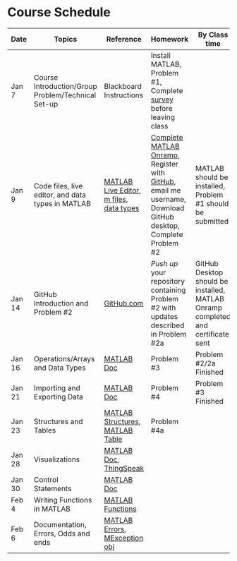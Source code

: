 # Course Schedule

|Date |	Topics | Reference | Homework | By Class time|
|-----| -----|-----|-----|-----|
|Jan 7 | Course Introduction/Group Problem/Technical Set-up | Blackboard Instructions | Install MATLAB, Problem #1, Complete [survey](https://www.surveymonkey.com/r/FN9Z6WM) before leaving class||
|Jan 9 |	Code files, live editor, and data types in MATLAB | [MATLAB Live Editor](https://www.mathworks.com/help/matlab/matlab_prog/format-live-scripts.html), [m files](http://ctms.engin.umich.edu/CTMS/index.php?aux=Extras_Mfile), [data types](https://www.mathworks.com/help/matlab/data-types.html)| [Complete MATLAB Onramp](https://matlabacademy.mathworks.com/), Register with [GitHub](https://github.com), email me username, Download GitHub desktop, Complete Problem #2 |MATLAB should be installed, Problem #1 should be submitted|
|Jan 14	| GitHub Introduction and Problem #2 |	[GitHub.com](https://github.com)	| *Push up* your repository containing Problem #2 with updates described in Problem #2a|GitHub Desktop should be installed, MATLAB Onramp completed and certificate sent|
|Jan 16	| Operations/Arrays and Data Types	| [MATLAB Doc](https://www.mathworks.com/help/matlab/matrices-and-arrays.html)| Problem #3 |Problem #2/2a Finished	|
|Jan 21	| Importing and Exporting Data	|[MATLAB Doc](https://www.mathworks.com/help/matlab/data_analysis/importing-and-exporting-data.html) | Problem #4 |	Problem #3 Finished |
| Jan 23 |Structures and Tables | [MATLAB Structures](https://www.mathworks.com/help/matlab/matlab_prog/create-a-structure-array.html), [MATLAB Table](https://www.mathworks.com/help/matlab/tables.html) | Problem #4a | |
|Jan 28	| Visualizations		|[MATLAB Doc](https://www.mathworks.com/products/matlab/plot-gallery.html), [ThingSpeak](https://www.mathworks.com/help/thingspeak/index.html?s_tid=CRUX_lftnav)| ||
|Jan 30 | Control Statements |  [MATLAB Doc](http://www.mathworks.com/help/matlab/)|  |	|	
|Feb 4 |	Writing Functions in MATLAB | [MATLAB Functions](https://www.mathworks.com/help/matlab/ref/function.html) | |		|
|Feb 6 | Documentation, Errors, Odds and ends| [MATLAB Errors](https://www.mathworks.com/help/matlab/error-handling.html), [MException obj](https://www.mathworks.com/help/matlab/matlab_prog/capture-information-about-errors.html)| | ||

<!----
| Feb 4 | Functions in Python (Writing your own Packages) |[Python Functions](https://www.tutorialspoint.com/python/python_functions.htm), [matploblib animations](https://matplotlib.org/api/animation_api.html) | |
| Feb 6 | Documentation, Errors, Odds and ends| [MATLAB Errors](https://www.mathworks.com/help/matlab/error-handling.html), [MException obj](https://www.mathworks.com/help/matlab/matlab_prog/capture-information-about-errors.html), [Python Error Handling](https://realpython.com/python-exceptions/)|BB Powerpoint: Good Programming Practices
, [Python Data Structures](https://docs.python.org/3/tutorial/datastructures.html), [Pandas dataframe](https://pandas.pydata.org/pandas-docs/stable/reference/api/pandas.DataFrame.html)	
Feb 13 |Numerical Derivatives | [Computational Physics Book Chapter 5](http://www-personal.umich.edu/~mejn/cp/chapters/int.pdf) | Numerical Derivative Powerpoint on Blackboard
Feb 18 |Numerical Integration		|[Computational Physics Book Chapter 5](http://www-personal.umich.edu/~mejn/cp/chapters/int.pdf)| Integration Powerpoint on BB
Feb 20 | Finer Points on Numerical Integration and Error Estimation |[Romberg Method](https://en.wikipedia.org/wiki/Romberg%27s_method)| Final Project Topic Due by 5pm	
Feb 25 |Work Day		
Feb 27| Midterm		
Spring Break
Mar 10 |ODE Solvers	| [Runge-Kutta Method](https://en.wikipedia.org/wiki/Runge%E2%80%93Kutta_methods), [Choosing a MATLAB function](https://www.mathworks.com/help/matlab/math/choose-an-ode-solver.html), [Starting point in MathWorks Doc](https://www.mathworks.com/help/matlab/ordinary-differential-equations.html)
Mar 12 | ODE Solvers		|[Scipy Doc for ODEs](https://docs.scipy.org/doc/scipy/reference/integrate.html), [ODEs Examples in Python's Scipy](https://apmonitor.com/pdc/index.php/Main/SolveDifferentialEquations)| Final Project Summary Due
Mar 17 | 2nd Order Differential Equations | [2nd to 1st order Reference sheet](https://projects.ncsu.edu/crsc/events/ugw05/slides/root_handout2.pdf)| Writing a program together
Mar 19 |Random Number Generators | [MATLAB's Random Number Generators](https://www.mathworks.com/help/matlab/random-number-generation.html), [Python's Random Number Generators](https://machinelearningmastery.com/how-to-generate-random-numbers-in-python) [Mersenne Twistor Method](https://en.wikipedia.org/wiki/Mersenne_Twister)
Mar 24 | Drawing Random Numbers from distributions |[Distributions in MATLAB](https://www.mathworks.com/help/stats/prob.normaldistribution.random.html)|	Download the MATLAB's Statistics and Machine Learning Toolbox
Mar 26 | Mathematica Scripting	|[Quick Mathematica Reference](http://www.wolfram.com/language/fast-introduction-for-programmers/en/options/)| Final Project First Draft Due		
Mar 31	| Final Project Feedback Time	|[Active vs Passive Voice in writing](https://www.yourdictionary.com/index.php/pdf/articles/192.activevspassivevoice.pdf) | Bring Final Project Materials
Apr 2	|Mathematica Advanced Tools	|[Manipulate](https://reference.wolfram.com/language/tutorial/IntroductionToManipulate.html), [Defining Functions](https://reference.wolfram.com/language/tutorial/DefiningFunctions.html)|
Apr 7	|		
Apr 9	|		
Apr 14 |
[pandas Doc](http://pandas.pydata.org/pandas-docs/stable/)
[Python Loops](https://docs.python.org/3/tutorial/controlflow.html),
[Python Bitwise Operators](https://wiki.python.org/moin/BitwiseOperators)
[matplotlib Doc](https://matplotlib.org/users/pyplot_tutorial.html) 
BB Powerpoint: Good Programming Practices
